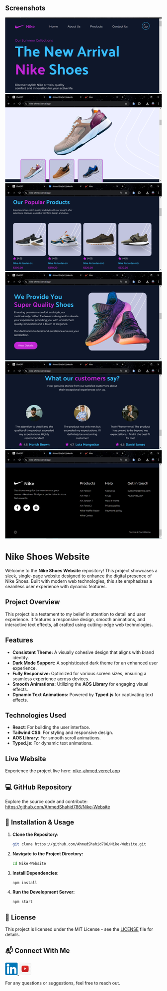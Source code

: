 ## Screenshots

![Home Page](./public/readmeAssets/home.png)
![Hero Section](./public/readmeAssets/hero.png)
![Products Section](./public/readmeAssets/products.png)
![About Us Section](./public/readmeAssets/aboutUs.png)
![Testimonials Section](./public/readmeAssets/reviews.png)
![Footer Section](./public/readmeAssets/footer.png)

# Nike Shoes Website

Welcome to the **Nike Shoes Website** repository! This project showcases a sleek, single-page website designed to enhance the digital presence of Nike Shoes. Built with modern web technologies, this site emphasizes a seamless user experience with dynamic features.

## **Project Overview**

This project is a testament to my belief in attention to detail and user experience. It features a responsive design, smooth animations, and interactive text effects, all crafted using cutting-edge web technologies.

## **Features**

- **Consistent Theme:** A visually cohesive design that aligns with brand identity.
- **Dark Mode Support:** A sophisticated dark theme for an enhanced user experience.
- **Fully Responsive:** Optimized for various screen sizes, ensuring a seamless experience across devices.
- **Smooth Animations:** Utilizing the **AOS Library** for engaging visual effects.
- **Dynamic Text Animations:** Powered by **Typed.js** for captivating text effects.

## **Technologies Used**

- **React**: For building the user interface.
- **Tailwind CSS**: For styling and responsive design.
- **AOS Library**: For smooth scroll animations.
- **Typed.js**: For dynamic text animations.

## **Live Website**

Experience the project live here: [ nike-ahmed.vercel.app ](#)

## 💻 **GitHub Repository**

Explore the source code and contribute: [ https://github.com/AhmedShahid786/Nike-Website ](#)

## 📖 **Installation & Usage**

1. **Clone the Repository:**
   ```bash
   git clone https://github.com/AhmedShahid786/Nike-Website.git
   ```
2. **Navigate to the Project Directory:**
   ```bash
   cd Nike-Website
   ```
3. **Install Dependencies:**
   ```bash
   npm install
   ```
4. **Run the Development Server:**
   ```bash
   npm start
   ```

## 📝 **License**

This project is licensed under the MIT License - see the [LICENSE](LICENSE) file for details.

## 📬 **Connect With Me**
<a href="https://www.linkedin.com/in/ahmed-shahid-bb6216301/" target="_blank">
    <img src="./public/readmeAssets/linkedin.png" alt="LinkedIn" width="40" height="40">
</a>
<a href="https://www.youtube.com/@ahmedrazashahid9603" target="_blank">
    <img src="./public/readmeAssets/yt.png" alt="Youtube" width="40" height="40">
</a>

For any questions or suggestions, feel free to reach out.
